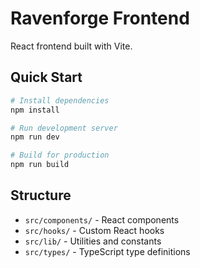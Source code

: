 # Ravenforge Frontend

React frontend built with Vite.

## Quick Start

```bash
# Install dependencies
npm install

# Run development server
npm run dev

# Build for production
npm run build
```

## Structure

- `src/components/` - React components
- `src/hooks/` - Custom React hooks
- `src/lib/` - Utilities and constants
- `src/types/` - TypeScript type definitions
